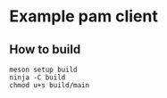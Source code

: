# Example pam client
## How to build
```shell
meson setup build
ninja -C build
chmod u+s build/main
```
